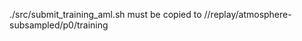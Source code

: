 ./src/submit_training_aml.sh must be copied to /<YOUR PATH TO>/replay/atmosphere-subsampled/p0/training